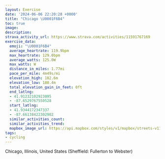 ```yaml
---
layout: Exercise
date: '2024-06-06 22:20:28 +0000'
title: "Chicago \U0001F6B4"
toc: true
image:
description:
strava_activity_url: https://www.strava.com/activities/11591767169
exercise_data:
  emoji: "\U0001F6B4"
  average_heartrate: 119.9bpm
  max_heartrate: 129.0bpm
  average_watts: 125.0W
  max_watts: W
  distance_in_miles: 1.77mi
  pace_per_mile: 4m49s/mi
  elevation_high: 182.6m
  elevation_low: 180.4m
  total_elevation_gain_in_feet: 0ft
  end_latlng:
  - 41.91232102923095
  - -87.6529767550528
  start_latlng:
  - 41.9344172347337
  - -87.66138422302902
  similar_activities_count:
  similar_activities_trend:
  mapbox_image_url: https://api.mapbox.com/styles/v1/mapbox/streets-v11/static/path-5+787af2-1.0(me%7D~Fne%60vOjO%7DUnAaBXYRKTEVAfGBbPMhDGN%3FFEFO%40MEwDA%7BEB_%40JKTCbFAzCGdRQnHMzDAjJQbGE),pin-s-s+e5b22e(-87.66056,41.93383),pin-s-f+89ae00(-87.65330000000004,41.914550000000006)/auto/800x800?access_token=pk.eyJ1Ijoiam9zaGJlY2ttYW4iLCJhIjoiY205eWR2aDd1MWZ6djJrbXc4a3M0bWZleiJ9.XiG9OWkNcZk2QzjJbxLB4A
tags:
- cycling
---
```




Chicago, Illinois, United States (Sheffield: Fullerton to Webster)
